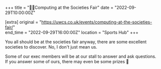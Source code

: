 +++
title = "🙋‍♂️Computing at the Societies Fair"
date = "2022-09-29T10:00:00Z"

[extra]
original = "https://uwcs.co.uk/events/computing-at-the-societies-fair/"    
end_time = "2022-09-29T16:00:00Z"
location = "Sports Hub"
+++

You all should be at the societies fair anyway, there are some excellent societies to discover. No, I don't just mean us.

Some of our exec members will be at our stall to answer and ask questions. If you answer some of ours, there may even be some prizes 👀

